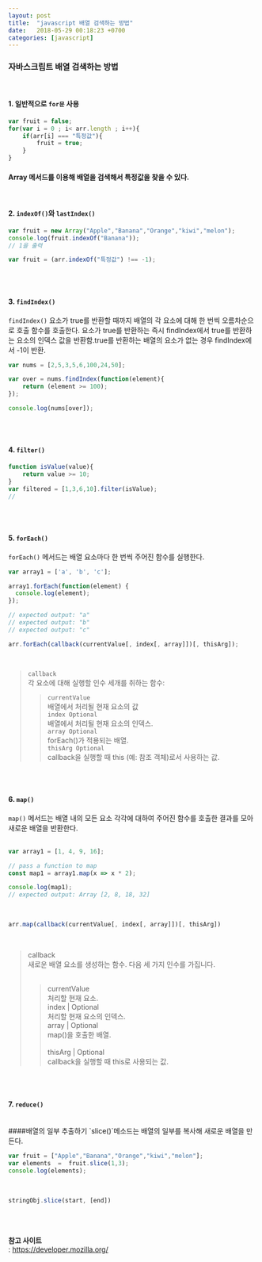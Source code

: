 ```yaml
---
layout: post
title:  "javascript 배열 검색하는 방법"
date:   2018-05-29 00:18:23 +0700
categories: [javascript]
---
```


### 자바스크립트 배열 검색하는 방법
<br>

#### 1. 일반적으로 `for문` 사용  
```javascript
var fruit = false;
for(var i = 0 ; i< arr.length ; i++){
    if(arr[i] === "특정값"){
        fruit = true;
    }
}
```

#### Array 메서드를 이용해 배열을 검색해서 특정값을 찾을 수 있다.<br><br><br>


#### 2. `indexOf()`와 `lastIndex()`

```javascript
var fruit = new Array("Apple","Banana","Orange","kiwi","melon");
console.log(fruit.indexOf("Banana"));
// 1을 출력
```
```javascript
var fruit = (arr.indexOf("특정값") !== -1);
```
<br><br>




#### 3. `findIndex()`
`findIndex()` 요소가 true를 반환할 때까지 배열의 각 요소에 대해 한 번씩 오름차순으로 호출 함수를 호출한다. 요소가 true를 반환하는 즉시 findIndex에서 true를 반환하는 요소의 인덱스 값을 반환함.true를 반환하는 배열의 요소가 없는 경우 findIndex에서 -1이 반환.

```javascript
var nums = [2,5,3,5,6,100,24,50];

var over = nums.findIndex(function(element){
    return (element >= 100);
});

console.log(nums[over]);
```
<br><br>







#### 4. `filter()`

```javascript
function isValue(value){
    return value >= 10;
}
var filtered = [1,3,6,10].filter(isValue);
//
```
<br><br>

#### 5. `forEach()`
`forEach()` 메서드는 배열 요소마다 한 번씩 주어진 함수를 실행한다. 

```javascript
var array1 = ['a', 'b', 'c'];

array1.forEach(function(element) {
  console.log(element);
});

// expected output: "a"
// expected output: "b"
// expected output: "c"
```
```javascript
arr.forEach(callback(currentValue[, index[, array]])[, thisArg]);
```
<br>

> `callback`  <br>
> 각 요소에 대해 실행할 인수 세개를 취하는 함수:  
>> `currentValue`  <br>
> 배열에서 처리될 현재 요소의 값  
>>`index Optional`  <br>
> 배열에서 처리될 현재 요소의 인덱스.  
>> `array Optional`  <br>
> forEach()가 적용되는 배열.  
> `thisArg Optional`  <br>
> callback을 실행할 때 this (예: 참조 객체)로서 사용하는 값.  

<br><br>

#### 6. `map()`
`map()` 메서드는 배열 내의 모든 요소 각각에 대하여 주어진 함수를 호출한 결과를 모아 새로운 배열을 반환한다.
<br><br>

```javascript   
var array1 = [1, 4, 9, 16];

// pass a function to map
const map1 = array1.map(x => x * 2);

console.log(map1);
// expected output: Array [2, 8, 18, 32]   
```
<br>

```javascript   
arr.map(callback(currentValue[, index[, array]])[, thisArg])
```
<br> 

> callback<br>
> 새로운 배열 요소를 생성하는 함수. 다음 세 가지 인수를 가집니다.<br><br>
>> currentValue<br>
> 처리할 현재 요소.<br>
>> index | Optional<br>
> 처리할 현재 요소의 인덱스.<br>
>> array | Optional<br>
> map()을 호출한 배열.<br><br>
> thisArg | Optional<br>
> callback을 실행할 때 this로 사용되는 값.

<br><br>


#### 7. `reduce()`
<br>
####배열의 일부 추출하기   
`slice()`메소드는 배열의 일부를 복사해 새로운 배열을 만든다.<br>


```javascript
var fruit = ["Apple","Banana","Orange","kiwi","melon"];
var elements  =  fruit.slice(1,3);
console.log(elements);
```
<br>

```javascript
stringObj.slice(start, [end])

```

<br><br>


**참고 사이트**  
: https://developer.mozilla.org/
<br><br><br><br><br><br><br><br>